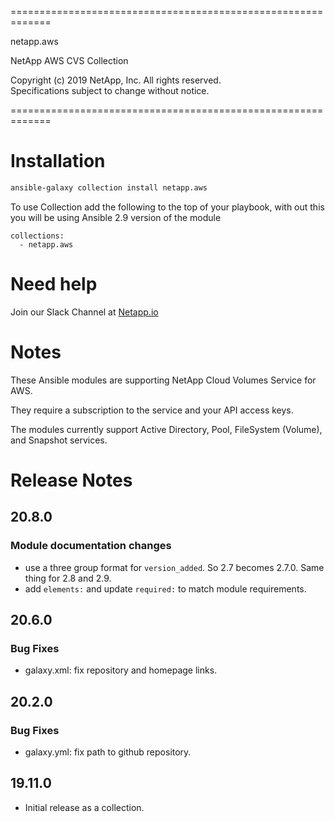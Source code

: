 =============================================================
                                                             
netapp.aws                                                   
                                                             
NetApp AWS CVS Collection                                    
                                                             
Copyright (c) 2019 NetApp, Inc. All rights reserved.         
Specifications subject to change without notice.             
                                                             
=============================================================

# Installation
```bash
ansible-galaxy collection install netapp.aws
```
To use Collection add the following to the top of your playbook, with out this you will be using Ansible 2.9 version of the module
```  
collections:
  - netapp.aws
```
# Need help
Join our Slack Channel at [Netapp.io](http://netapp.io/slack)

# Notes

These Ansible modules are supporting NetApp Cloud Volumes Service for AWS.

They require a subscription to the service and your API access keys.

The modules currently support Active Directory, Pool, FileSystem (Volume), and Snapshot services.

# Release Notes

## 20.8.0

### Module documentation changes
- use a three group format for `version_added`.  So 2.7 becomes 2.7.0.  Same thing for 2.8 and 2.9.
- add `elements:` and update `required:` to match module requirements.

## 20.6.0

### Bug Fixes
- galaxy.xml: fix repository and homepage links.

## 20.2.0

### Bug Fixes
- galaxy.yml: fix path to github repository.

## 19.11.0
- Initial release as a collection.

